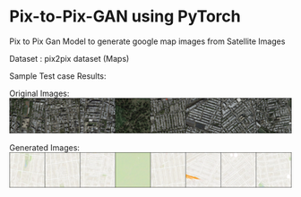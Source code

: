 # Pix-to-Pix-GAN using PyTorch
Pix to Pix Gan Model to generate google map images from Satellite Images

Dataset : pix2pix dataset (Maps)

Sample Test case Results:

Original Images:
![alt text](https://github.com/boppana-tejkiran/Pix-to-Pix-GAN/blob/main/label_234.png?raw=true)

Generated Images:
![alt text](https://github.com/boppana-tejkiran/Pix-to-Pix-GAN/blob/main/y_gen_234.png?raw=true)

